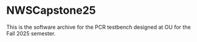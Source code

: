 # NWSCapstone25
This is the software archive for the PCR testbench designed at OU for the Fall 2025 semester.
